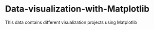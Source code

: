 # Data-visualization-with-Matplotlib
This data contains different visualization projects using Matplotlib
